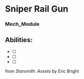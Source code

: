 # Sniper Rail Gun
### Mech_Module


## Abilities:


- [ ] 

- [ ] 

- [ ] 



from *Starsmith: Assets* by Eric Bright